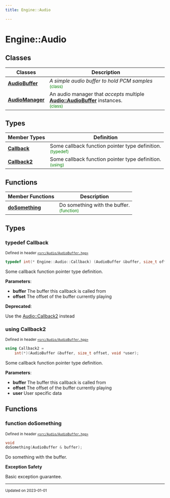 ```yaml
---
title: Engine::Audio

---
```


# Engine::Audio



## Classes

| Classes        | Description    |
| -------------- | -------------- |
| **[AudioBuffer](/classes/classEngine_1_1Audio_1_1AudioBuffer.md)** | _A simple audio buffer to hold PCM samples_<br> <sup><span style="color:green">(class)</span></sup> |
| **[AudioManager](/classes/classEngine_1_1Audio_1_1AudioManager.md)** | An audio manager that _accepts_ multiple **[Audio::AudioBuffer](/classes/classEngine_1_1Audio_1_1AudioBuffer.md)** instances. <br> <sup><span style="color:green">(class)</span></sup> |

## Types

| Member Types | Definition           |
| -------------- | -------------- |
| **[Callback](/namespaces/namespaceEngine_1_1Audio.md#typedef-callback)**| Some callback function pointer type definition. <br> <sup><span style="color:green">(typedef)</span></sup>|
| **[Callback2](/namespaces/namespaceEngine_1_1Audio.md#using-callback2)**| Some callback function pointer type definition. <br> <sup><span style="color:green">(using)</span></sup>|

## Functions
| Member Functions | Description |
| -------------- | -------------- |
| **[doSomething](/namespaces/namespaceEngine_1_1Audio.md#function-dosomething)** | Do something with the buffer. <br> <sup><span style="color:green">(function)</span></sup> |


## Types

### typedef Callback

<sup>Defined in header [`<src/Audio/AudioBuffer.hpp>`](/files/AudioBuffer_8hpp.md#file-audiobuffer.hpp)</sup>
```cpp
typedef int(* Engine::Audio::Callback) (AudioBuffer &buffer, size_t offset);
```

Some callback function pointer type definition. 

**Parameters**: 

  * **buffer** The buffer this callback is called from 
  * **offset** The offset of the buffer currently playing 


**Deprecated**:

Use the [Audio::Callback2](/namespaces/namespaceEngine_1_1Audio.md#using-callback2) instead 

### using Callback2

<sup>Defined in header [`<src/Audio/AudioBuffer.hpp>`](/files/AudioBuffer_8hpp.md#file-audiobuffer.hpp)</sup>
```cpp
using Callback2 = 
    int(*)(AudioBuffer &buffer, size_t offset, void *user);
```

Some callback function pointer type definition. 

**Parameters**: 

  * **buffer** The buffer this callback is called from 
  * **offset** The offset of the buffer currently playing 
  * **user** User specific data 




## Functions

### function doSomething


<sup>Defined in header [`<src/Audio/AudioBuffer.hpp>`](/files/AudioBuffer_8hpp.md#file-audiobuffer.hpp)</sup>

```cpp 
void
doSomething(AudioBuffer & buffer);
```





Do something with the buffer. 

















**Exception Safety**

Basic exception guarantee.









-------------------------------

<sub>Updated on 2023-01-01</sub>